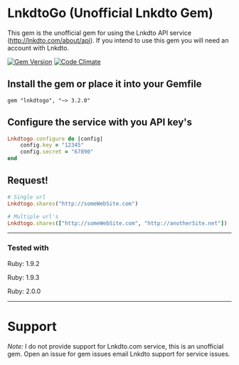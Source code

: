 # LnkdtoGo (Unofficial Lnkdto Gem)
This gem is the unofficial gem for using the Lnkdto API service (http://lnkdto.com/about/api). If you intend to use this gem you will need an account with Lnkdto.

[![Gem Version](https://badge.fury.io/rb/ystock.png)](http://badge.fury.io/rb/ystock) [![Code Climate](https://codeclimate.com/github/gregwinn/lnkdtogo.png)](https://codeclimate.com/github/gregwinn/lnkdtogo)

## Install the gem or place it into your Gemfile
```
gem "lnkdtogo", "~> 3.2.0"
```

## Configure the service with you API key's
```ruby
Lnkdtogo.configure do |config|
	config.key = "12345"
	config.secret = "67890"
end
```

## Request!
```ruby
# Single url
Lnkdtogo.shares("http://someWebSite.com")

# Multiple url's
Lnkdtogo.shares(["http://someWebSite.com", "http://anotherSite.net"])
```
----

### Tested with
Ruby: 1.9.2

Ruby: 1.9.3

Ruby: 2.0.0

----

# Support
*Note:* I do not provide support for Lnkdto.com service, this is an unofficial gem. Open an issue for gem issues email Lnkdto support for service issues.